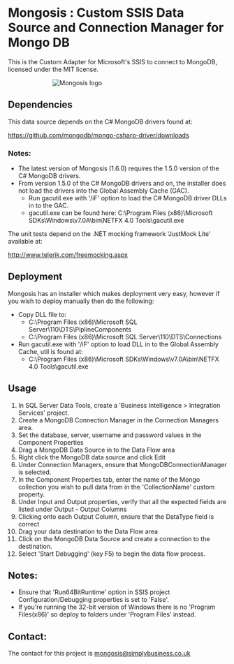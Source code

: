 # Mongosis : Custom SSIS Data Source and Connection Manager for Mongo DB

This is the Custom Adapter for Microsoft's SSIS to connect to MongoDB, licensed under the MIT license.

<div style="margin-left:auto;margin-right:auto;width:300px;"><img src="http://tech.simplybusiness.co.uk/wp-content/uploads/2012/06/Mongosis3Smaller.png" alt="Mongosis logo"></div>

## Dependencies

This data source depends on the C# MongoDB drivers found at:

https://github.com/mongodb/mongo-csharp-driver/downloads

### Notes:

* The latest version of Mongosis (1.6.0) requires the 1.5.0 version of the C# MongoDB drivers.
* From version 1.5.0 of the C# MongoDB drivers and on, the installer does not load the drivers into the Global Assembly Cache (GAC).
    * Run gacutil.exe with '/iF' option to load the C# MongoDB driver DLLs in to the GAC.
    * gacutil.exe can be found here: C:\Program Files (x86)\Microsoft SDKs\Windows\v7.0A\bin\NETFX 4.0 Tools\gacutil.exe

The unit tests depend on the .NET mocking framework 'JustMock Lite' available at:

http://www.telerik.com/freemocking.aspx

## Deployment

Mongosis has an installer which makes deployment very easy, however if you wish to deploy manually then do the following:

* Copy DLL file to:
	* C:\Program Files (x86)\Microsoft SQL Server\110\DTS\PiplineComponents
	* C:\Program Files (x86)\Microsoft SQL Server\110\DTS\Connections
* Run gacutil.exe with '/iF' option to load DLL in to the Global Assembly Cache, util is found at:
	* C:\Program Files (x86)\Microsoft SDKs\Windows\v7.0A\bin\NETFX 4.0 Tools\gacutil.exe

## Usage

1. In SQL Server Data Tools, create a 'Business Intelligence > Integration Services' project.
2. Create a MongoDB Connection Manager in the Connection Managers area.
3. Set the database, server, username and password values in the Component Properties
4. Drag a MongoDB Data Source in to the Data Flow area
5. Right click the MongoDB data source and click Edit
6. Under Connection Managers, ensure that MongoDBConnectionManager is selected.
7. In the Component Properties tab, enter the name of the Mongo collection you wish to pull data from in the 'CollectionName' custom property.
8. Under Input and Output properties, verify that all the expected fields are listed under Output - Output Columns
9. Clicking onto each Output Column, ensure that the DataType field is correct
10. Drag your data destination to the Data Flow area
11. Click on the MongoDB Data Source and create a connection to the destination.
12. Select 'Start Debugging' (key F5) to begin the data flow process.

## Notes:

* Ensure that 'Run64BitRuntime' option in SSIS project Configuration/Debugging properties is set to 'False'.
* If you're running the 32-bit version of Windows there is no 'Program Files(x86)' so deploy to folders under 'Program Files' instead.

## Contact:

The contact for this project is <a href="mailto:mongosis@simplybusiness.co.uk">mongosis@simplybusiness.co.uk</a>